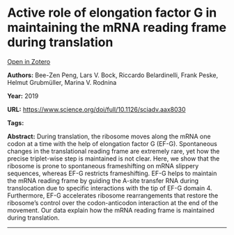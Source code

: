 # Active role of elongation factor G in maintaining the mRNA reading frame during translation
[Open in Zotero](zotero://select/items/@PengEtAl_2019)

**Authors:** Bee-Zen Peng, Lars V. Bock, Riccardo Belardinelli, Frank Peske, Helmut Grubmüller, Marina V. Rodnina

**Year:** 2019

**URL:** https://www.science.org/doi/full/10.1126/sciadv.aax8030

**Tags:**

**Abstract:** During translation, the ribosome moves along the mRNA one codon at a time with the help of elongation factor G (EF-G). Spontaneous changes in the translational reading frame are extremely rare, yet how the precise triplet-wise step is maintained is not clear. Here, we show that the ribosome is prone to spontaneous frameshifting on mRNA slippery sequences, whereas EF-G restricts frameshifting. EF-G helps to maintain the mRNA reading frame by guiding the A-site transfer RNA during translocation due to specific interactions with the tip of EF-G domain 4. Furthermore, EF-G accelerates ribosome rearrangements that restore the ribosome’s control over the codon-anticodon interaction at the end of the movement. Our data explain how the mRNA reading frame is maintained during translation.

---